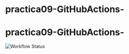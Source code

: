 # practica09-GitHubActions-
# practica09-GitHubActions-
![Workflow Status](https://github.com/andresf9824/practica09-GitHubActions/.github/workflows/<WORKFLOW_FILE>/badge.svg)


